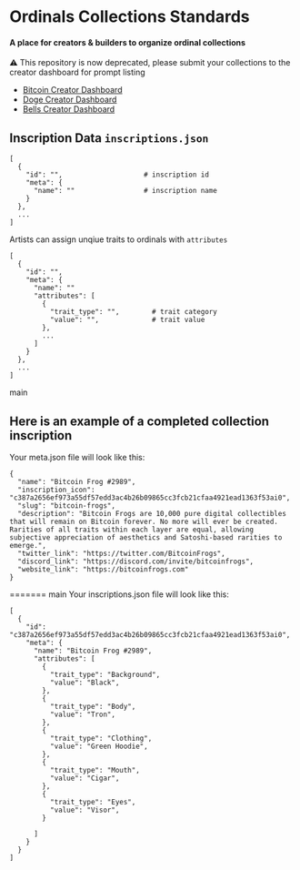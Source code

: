 # Ordinals Collections Standards

#### A place for creators &amp; builders to organize ordinal collections

⚠️ This repository is now deprecated, please submit your collections to the creator dashboard for prompt listing

- [Bitcoin Creator Dashboard](https://ordinalswallet.com/creator-dashboard)
- [Doge Creator Dashboard](https://dpge.ordinalswallet.com/creator-dashboard)
- [Bells Creator Dashboard](https://bells.ordinalswallet.com/creator-dashboard)


## Inscription Data `inscriptions.json`

```
[
  {
    "id": "",                    # inscription id
    "meta": {
      "name": ""                 # inscription name
    }
  },
  ...
]
```

Artists can assign unqiue traits to ordinals with `attributes`

```
[
  {
    "id": "",
    "meta": {
      "name": ""
      "attributes": [
        {
          "trait_type": "",        # trait category
          "value": "",             # trait value
        },
        ...
      ]
    }
  },
  ...
]
```

main
## Here is an example of a completed collection inscription

Your meta.json file will look like this:

```
{
  "name": "Bitcoin Frog #2989",
  "inscription_icon": "c387a2656ef973a55df57edd3ac4b26b09865cc3fcb21cfaa4921ead1363f53ai0",
  "slug": "bitcoin-frogs",
  "description": "Bitcoin Frogs are 10,000 pure digital collectibles that will remain on Bitcoin forever. No more will ever be created. Rarities of all traits within each layer are equal, allowing subjective appreciation of aesthetics and Satoshi-based rarities to emerge.",
  "twitter_link": "https://twitter.com/BitcoinFrogs",
  "discord_link": "https://discord.com/invite/bitcoinfrogs",
  "website_link": "https://bitcoinfrogs.com"
}
```

=======
main
Your inscriptions.json file will look like this:

```
[
  {
    "id": "c387a2656ef973a55df57edd3ac4b26b09865cc3fcb21cfaa4921ead1363f53ai0",
    "meta": {
      "name": "Bitcoin Frog #2989",
      "attributes": [
        {
          "trait_type": "Background",
          "value": "Black",
        },
        {
          "trait_type": "Body",
          "value": "Tron",
        },
        {
          "trait_type": "Clothing",
          "value": "Green Hoodie",
        },
        {
          "trait_type": "Mouth",
          "value": "Cigar",
        },
        {
          "trait_type": "Eyes",
          "value": "Visor",
        }

      ]
    }
  }
]
```
